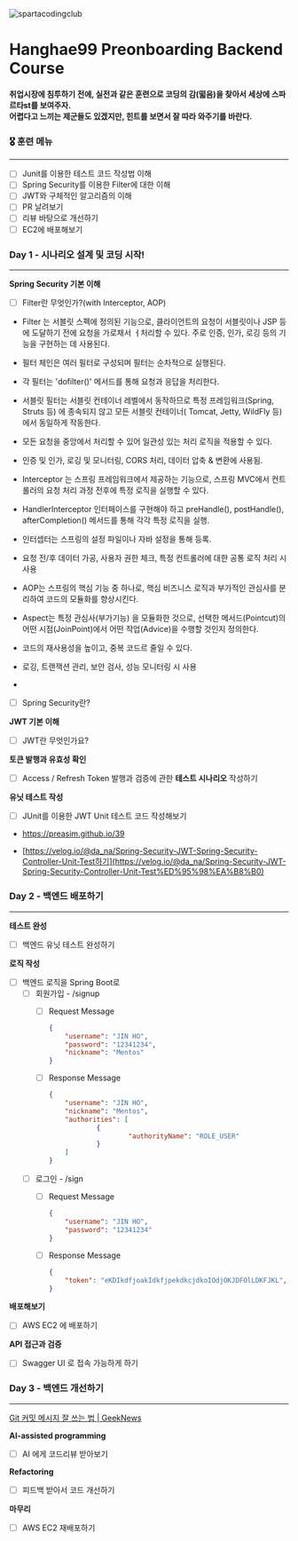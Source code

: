 ![spartacodingclub](https://noticon-static.tammolo.com/dgggcrkxq/image/upload/v1719643111/noticon/yeqwdeuiybor5m4hh7zj.png)
# Hanghae99 Preonboarding Backend Course

**취업시장에 침투하기 전에, 실전과 같은 훈련으로 코딩의 감(떫음)을 찾아서 세상에 스파르타st를 보여주자.<br />
어렵다고 느끼는 제군들도 있겠지만, 힌트를 보면서 잘 따라 와주기를 바란다.**



### 🎖️ 훈련 메뉴

---
- [ ]  Junit를 이용한 테스트 코드 작성법 이해
- [ ]  Spring Security를 이용한 Filter에 대한 이해
- [ ]  JWT와 구체적인 알고리즘의 이해
- [ ]  PR 날려보기
- [ ]  리뷰 바탕으로 개선하기
- [ ]  EC2에 배포해보기

### Day 1 - 시나리오 설계 및 코딩 시작!

---
**Spring Security 기본 이해**

- [ ]  Filter란 무엇인가?(with Interceptor, AOP)

- Filter 는 서블릿 스펙에 정의된 기능으로, 클라이언트의 요청이 서블릿이나 JSP 등에 도달하기 전에 요청을 가로채서 ㅓ처리할 수 있다. 주로 인증, 인가, 로깅 등의 기능을 구현하는 데 사용된다.
- 필터 체인은 여러 필터로 구성되며 필터는 순차적으로 실행된다.
- 각 필터는 'dofilter()' 메서드를 통해 요청과 응답을 처리한다.
- 서블릿 필터는 서블릿 컨테이너 레벨에서 동작하므로 특정 프레임워크(Spring, Struts 등) 에 종속되지 않고 모든 서블릿 컨테이너( Tomcat, Jetty, WildFly 등) 에서 동일하게 작동한다.
- 모든 요청을 중앙에서 처리할 수 있어 일관성 있는 처리 로직을 적용할 수 있다.
- 인증 및 인가, 로깅 및 모니터링, CORS 처리, 데이터 압축 & 변환에 사용됨.
  

- Interceptor 는 스프링 프레임워크에서 제공하는 기능으로, 스프링 MVC에서 컨트롤러의 요청 처리 과정 전후에 특정 로직을 실행할 수 있다.
- HandlerInterceptor 인터페이스를 구현해야 하고 preHandle(), postHandle(), afterCompletion() 메서드를 통해 각각 특정 로직을 실행.
- 인터셉터는 스프링의 설정 파일이나 자바 설정을 통해 등록.
- 요청 전/후 데이터 가공, 사용자 권한 체크, 특정 컨트롤러에 대한 공통 로직 처리 시 사용

- AOP는 스프링의 핵심 기능 중 하나로, 핵심 비즈니스 로직과 부가적인 관심사를 분리하여 코드의 모듈화를 향상시킨다.
- Aspect는 특정 관심사(부가기능) 을 모듈화한 것으로, 선택한 메서드(Pointcut)의 어떤 시점(JoinPoint)에서 어떤 작업(Advice)을 수행할 것인지 정의한다.
- 코드의 재사용성을 높이고, 중복 코드르 줄일 수 있다.
- 로깅, 트랜잭션 관리, 보안 검사, 성능 모니터링 시 사용

- 
- [ ]  Spring Security란?

**JWT 기본 이해**

- [ ]  JWT란 무엇인가요?

**토큰 발행과 유효성 확인**

- [ ]  Access / Refresh Token 발행과 검증에 관한 **테스트 시나리오** 작성하기

**유닛 테스트 작성**

- [ ]  JUnit를 이용한 JWT Unit 테스트 코드 작성해보기

  - https://preasim.github.io/39

  - [https://velog.io/@da_na/Spring-Security-JWT-Spring-Security-Controller-Unit-Test하기](https://velog.io/@da_na/Spring-Security-JWT-Spring-Security-Controller-Unit-Test%ED%95%98%EA%B8%B0)


### Day 2 - 백엔드 배포하기

---
**테스트 완성**

- [ ]  백엔드 유닛 테스트 완성하기

**로직 작성**

- [ ]  백엔드 로직을 Spring Boot로
    - [ ]  회원가입 - /signup
        - [ ]  Request Message

           ```json
           {
               "username": "JIN HO",
               "password": "12341234",
               "nickname": "Mentos"
           }
           ```

        - [ ]  Response Message

           ```json
           {
               "username": "JIN HO",
               "nickname": "Mentos",
               "authorities": [
                       {
                               "authorityName": "ROLE_USER"
                       }
               ]		
           }
           ```

    - [ ]  로그인 - /sign
        - [ ]  Request Message

           ```json
           {
               "username": "JIN HO",
               "password": "12341234"
           }
           ```

        - [ ]  Response Message

           ```json
           {
               "token": "eKDIkdfjoakIdkfjpekdkcjdkoIOdjOKJDFOlLDKFJKL",
           }
           ```


**배포해보기**

- [ ]  AWS EC2 에 배포하기

**API 접근과 검증**

- [ ]  Swagger UI 로 접속 가능하게 하기

### Day 3 - 백엔드 개선하기

---
[Git 커밋 메시지 잘 쓰는 법 | GeekNews](https://news.hada.io/topic?id=9178&utm_source=slack&utm_medium=bot&utm_campaign=TQ595477U)

**AI-assisted programming**

- [ ]  AI 에게 코드리뷰 받아보기

**Refactoring**

- [ ]  피드백 받아서 코드 개선하기

**마무리**

- [ ]  AWS EC2 재배포하기
